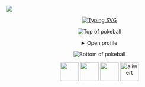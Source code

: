 [//]: # (https://gpvc.arturio.dev/aliwert) 
[//]: # (Unfortunately aliwert's repo, as seen above was archived and the link isn't working so I built my own "https://github.com/aliwert/github-profile-view-tracker")

![](https://komarev.com/ghpvc/?username=aliwert&style=for-the-badge&color=ff0000)

<div align="center">
 <a href="https://git.io/typing-svg"><img src="https://readme-typing-svg.demolab.com?font=VT323&size=35&duration=3500&pause=300&color=FF0000&center=true&vCenter=true&width=500&lines=Click Open Profile" alt="Typing SVG" /></a>

![Top of pokeball](https://user-images.githubusercontent.com/44261381/209363264-ac854d3c-2cc2-44c4-928e-8a08d1013f46.png)

<details>
<summary>Open profile</summary>

[comment]: <> (View Counter)
<br>
<div>
  <div align=center>
      <img height="200" src="https://img.freepik.com/free-vector/hacker-operating-laptop-cartoon-icon-illustration-technology-icon-concept-isolated-flat-cartoon-style_138676-2387.jpg" alt="Avatar photo of Aliwert">
  </div>
  <div align=center>
      <a href="https://git.io/typing-svg"><img src="https://readme-typing-svg.demolab.com?font=VT323&size=35&duration=4200&pause=300&color=FF0000&center=true&vCenter=true&width=500&lines=Hey%2C+I'm+Aliwert;Welcome+to+my+profile!;Description+of+myself%3A;Full+Stack+Developer;Professional Basketball Player;Professional Table Tennis Player;Piano Lover; Chess Lover" alt="Typing SVG" /></a>
  </div>
</div>

<details>
<summary>About me</summary>

[//]: # (You must have a lf before the markdown element when inside a block for it to work: https://stackoverflow.com/questions/29368902/how-can-i-wrap-my-markdown-in-an-html-div)

<div align="left">

```js
/**

 * Represents me.
 * @constructor
 * @param {string} city - Istanbul, Turkey.
 * @param {string} languagues - Turkish, English, Russian.
 * @param {string} jobTitle - Software Developer.
 * @param {string} specialization - Building full-fledged web applications.
 * @param {string} interests - Computer & Problem-Solving.
 * @param {string} hobbies - Basketball, reading, table tennis, swimming & playing music.
 * @param {string} approachable - Yes, to collaborate on exciting projects, don't hesitate to react out
 * @throws {Punch} For any and every bug.
 * @returns {Object} Aliwert.
 * while (!success) {
    tryAgain();
}
```

</div>

</details>

<details>
<summary>Tools</summary>
<div>
  <p style="display: inline-block;" align="center">
    <kbd>
      <kbd>Programming Languages</kbd>
      <br>
      <br>
      <img width="30px" alt="java title="java" src="https://skillicons.dev/icons?i=java" />
      <img width="30px" alt="go" title="go" src="https://skillicons.dev/icons?i=go&theme=light" /> 
      <img width="30px" alt="js" title="js" src="https://skillicons.dev/icons?i=js" />
      <img width="30px" alt="py" title="py" src="https://skillicons.dev/icons?i=py&theme=light" /> 
      <img width="30px" alt="c#" title="c#" src="https://skillicons.dev/icons?i=cs" />
    </kbd>
    <kbd>
      <kbd>Back-end</kbd>
      <br>
      <br>
      <img width="30px" alt="spring" title="spring" src="https://skillicons.dev/icons?i=spring&theme=light" />
      <img width="30px" alt="nodejs" title="nodejs" src="https://skillicons.dev/icons?i=nodejs" />
      <img width="30px" alt="expressjs" title="expressjs" src="https://skillicons.dev/icons?i=express" />
      <img width="30px" alt="nestjs" title="nestjs" src="https://skillicons.dev/icons?i=nestjs" />
    </kbd>
     <kbd>
      <kbd>Mobile</kbd>
      <br>
      <br>
      <img width="30px" alt="react native"  title="react native" src="https://go-skill-icons.vercel.app/api/icons?i=reactnative" />
    </kbd>
    <kbd>
      <kbd>Front-end</kbd>
      <br>
      <br>
      <img width="30px" alt="react" title="react" src="https://skillicons.dev/icons?i=react" /> 
      <img width="30px" alt="nextjs" title="nextjs" src="https://skillicons.dev/icons?i=nextjs" />
      <img width="30px" alt="sass" title="sass" src="https://skillicons.dev/icons?i=sass" /> 
    </kbd>
    <kbd>
      <kbd>Database</kbd>
      <br>
      <br>
      <img width="30px" alt="mysql" title="mysql" src="https://skillicons.dev/icons?i=mysql" />
      <img width="30px" alt="postgresql" title="postgresql" src="https://skillicons.dev/icons?i=postgres" />
      <img width="30px" alt="mssql" title="mssql" src="https://go-skill-icons.vercel.app/api/icons?i=sqlserver" />
      <img width="30px" alt="mongodb" title="mongodb" src="https://skillicons.dev/icons?i=mongodb" />
    </kbd>
    <br>
    <br>
    <kbd>
      <kbd>VCS & Devops</kbd>
      <br>
      <br>
      <img width="30px" alt="git" title="git" src="https://skillicons.dev/icons?i=git" />
      <img width="30px" alt="git" title="git" src="https://skillicons.dev/icons?i=docker" />
    </kbd>
    <kbd>
      <kbd>CLI</kbd>
      <br>
      <br>
      <img width="30px" alt="bash" title="bash" src="https://skillicons.dev/icons?i=bash" />
      <img width="30px" alt="linux" title="linux" src="https://skillicons.dev/icons?i=linux" />
    </kbd>
    <kbd>
      <kbd>Tools & IDEs</kbd>
      <br>
      <br>
      <img width="30px" alt="eclipse" title="eclipse" src="https://skillicons.dev/icons?i=eclipse" />
      <img width="30px" alt="cypress" title="cypress" src="https://skillicons.dev/icons?i=cypress&theme=light" />
      <img width="30px" alt="vscode" title="vscode" src="https://skillicons.dev/icons?i=vscode" />
      <img width="30px" alt="visualstudio" title="visualstudio" src="https://skillicons.dev/icons?i=visualstudio" />
      <img width="30px" alt="neovim" title="neovim" src="https://skillicons.dev/icons?i=neovim" />
      <img width="30px" alt="postman" title="postman" src="https://skillicons.dev/icons?i=postman" />
      <img width="30px" alt="jupyter" title="jupyter" src="https://cdn.jsdelivr.net/gh/devicons/devicon/icons/jupyter/jupyter-original.svg" />
      <img width="30px" alt="photoshop" title="photoshop" src="https://cdn.jsdelivr.net/gh/devicons/devicon/icons/photoshop/photoshop-plain.svg" />
  </p>
</div>
</details>

<details>
  <summary>Quote</summary>
  <br>
  A quote that resonates with me is...
  <blockquote>
    “I am not leaving a spiritual legacy of dogmas, unchangeable petrified directives. My spiritual legacy is science and reason.”
    <br><strong>Mustafa Kemal Ataturk</strong>
  </blockquote>
</details>

<details>
  <summary>Free DOSE hit</summary>
  <br>
  <small><i>DOSE (dopamine, oxytocin, serotonin & endorphin), refresh page if dose was ineffective.</i></small>
  <br>
  <div align="center"><img src="https://readme-jokes.vercel.app/api?theme=monokai" alt="Jokes Card" /></div>
</details>

<details>
<summary>What can I do for you?</summary>
<table style="border: none">
  <tr>
  <td width="50%" valign="top">

[//]: # (Fighting against markdown and blocks isn't easy, indentation is catastrophic)

## Let's Work on Your Project Together!

If you have any questions about web development, writing mistake-free documentation, feel free to, I won't bite, I'll promise.

  </td>
  <td width="50%" valign="top">

## It's not perfect, isn't it?

**<img alt="Feedback" src="https://img.shields.io/badge/Ask%20me-anything-1abc9c.svg">**

<blockquote>“Hate has 4 letters but so does love. Enemies has 7 letters but so does friends. Lying has 5 letters but so does truth. Failure has 7 letters but so does success. Cry has 3 letters but so does joy and Negativity has 10 letters but so does positivity. We always have a choice, So choose the better side of it.”
</blockquote>

  </td>
  </tr>
</table>
</details>

</details>

![Bottom of pokeball](https://user-images.githubusercontent.com/44261381/209363271-905d2a5e-8a18-44c0-a450-45dddd4d5036.png)

<div align=center>
   <a href="https://www.linkedin.com/in/alimerterdogan/" target="blank"><img width="50px" height="50px" src="https://skillicons.dev/icons?i=linkedin" /></a>
   <a href="https://stackoverflow.com/users/23258196/ali-mert-erdo%c4%9fan" target="blank"><img width="50px" height="50px" src="https://skillicons.dev/icons?i=stackoverflow" /></a>
 <a href="https://dev.to/aliwert" target="blank"><img width="50px" height="50px" src="https://skillicons.dev/icons?i=devto" /></a>
 <a href="https://leetcode.com/u/aliwert/" target="blank"><img src="https://user-images.githubusercontent.com/36547915/97088991-45da5d00-1652-11eb-900f-80d106540f4f.png" alt="aliwert" height="50" width="50" />
 </div>

